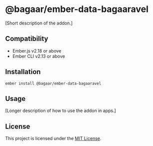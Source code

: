 @bagaar/ember-data-bagaaravel
==============================================================================

[Short description of the addon.]


Compatibility
------------------------------------------------------------------------------

* Ember.js v2.18 or above
* Ember CLI v2.13 or above


Installation
------------------------------------------------------------------------------

```
ember install @bagaar/ember-data-bagaaravel
```


Usage
------------------------------------------------------------------------------

[Longer description of how to use the addon in apps.]


License
------------------------------------------------------------------------------

This project is licensed under the [MIT License](LICENSE.md).
